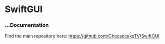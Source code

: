 
# SwiftGUI
### ...Documentation

Find the main repository here: https://github.com/CheesecakeTV/SwiftGUI


